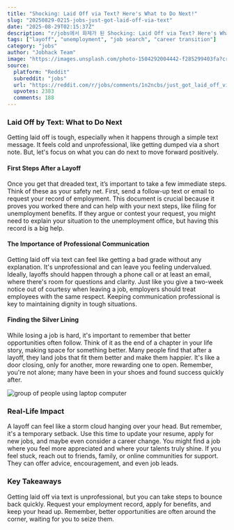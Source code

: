 ```yaml
---
title: "Shocking: Laid Off via Text? Here's What to Do Next!"
slug: "20250829-0215-jobs-just-got-laid-off-via-text"
date: "2025-08-29T02:15:37Z"
description: "r/jobs에서 화제가 된 Shocking: Laid Off via Text? Here's What to Do Next!에 대한 깊이 있는 분석과 인사이트"
tags: ["layoff", "unemployment", "job search", "career transition"]
category: "jobs"
author: "Jobhack Team"
image: "https://images.unsplash.com/photo-1504292004442-f285299403fa?crop=entropy&cs=tinysrgb&fit=max&fm=jpg&ixid=M3w3OTU0NDF8MHwxfHNlYXJjaHwzNHx8am9iJTIwc2VhcmNofGVufDF8MHx8fDE3NTY0MzM3MjB8MA&ixlib=rb-4.1.0&q=80&w=1080"
source:
  platform: "Reddit"
  subreddit: "jobs"
  url: "https://reddit.com/r/jobs/comments/1n2ncbs/just_got_laid_off_via_text/"
  upvotes: 2383
  comments: 188
---
```


### Laid Off by Text: What to Do Next

Getting laid off is tough, especially when it happens through a simple text message. It feels cold and unprofessional, like getting dumped via a short note. But, let's focus on what you can do next to move forward positively.

#### First Steps After a Layoff

Once you get that dreaded text, it’s important to take a few immediate steps. Think of these as your safety net. First, send a follow-up text or email to request your record of employment. This document is crucial because it proves you worked there and can help with your next steps, like filing for unemployment benefits. If they argue or contest your request, you might need to explain your situation to the unemployment office, but having this record is a big help.

#### The Importance of Professional Communication

Getting laid off via text can feel like getting a bad grade without any explanation. It's unprofessional and can leave you feeling undervalued. Ideally, layoffs should happen through a phone call or at least an email, where there's room for questions and clarity. Just like you give a two-week notice out of courtesy when leaving a job, employers should treat employees with the same respect. Keeping communication professional is key to maintaining dignity in tough situations.

#### Finding the Silver Lining

While losing a job is hard, it's important to remember that better opportunities often follow. Think of it as the end of a chapter in your life story, making space for something better. Many people find that after a layoff, they land jobs that fit them better and make them happier. It's like a door closing, only for another, more rewarding one to open. Remember, you're not alone; many have been in your shoes and found success quickly after.

![group of people using laptop computer](https://images.unsplash.com/photo-1522071820081-009f0129c71c?crop=entropy&cs=tinysrgb&fit=max&fm=jpg&ixid=M3w3OTU0NDF8MHwxfHNlYXJjaHwzNXx8Y2FyZWVyfGVufDF8MHx8fDE3NTY0MzM3MjF8MA&ixlib=rb-4.1.0&q=80&w=1080)

### Real-Life Impact

A layoff can feel like a storm cloud hanging over your head. But remember, it's a temporary setback. Use this time to update your resume, apply for new jobs, and maybe even consider a career change. You might find a job where you feel more appreciated and where your talents truly shine. If you feel stuck, reach out to friends, family, or online communities for support. They can offer advice, encouragement, and even job leads.

### Key Takeaways

Getting laid off via text is unprofessional, but you can take steps to bounce back quickly. Request your employment record, apply for benefits, and keep your head up. Remember, better opportunities are often around the corner, waiting for you to seize them.